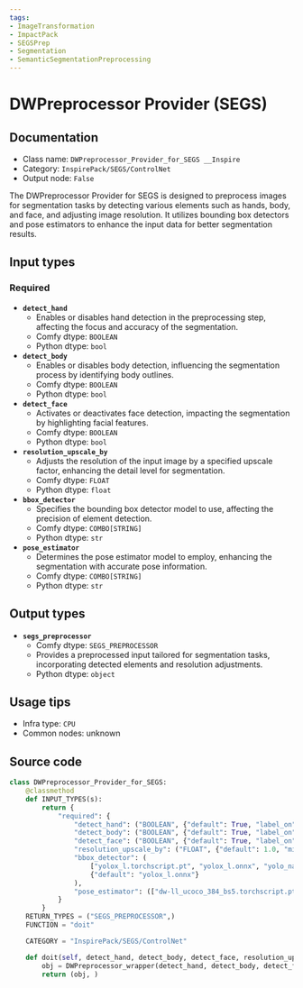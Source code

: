 ```yaml
---
tags:
- ImageTransformation
- ImpactPack
- SEGSPrep
- Segmentation
- SemanticSegmentationPreprocessing
---
```


# DWPreprocessor Provider (SEGS)
## Documentation
- Class name: `DWPreprocessor_Provider_for_SEGS __Inspire`
- Category: `InspirePack/SEGS/ControlNet`
- Output node: `False`

The DWPreprocessor Provider for SEGS is designed to preprocess images for segmentation tasks by detecting various elements such as hands, body, and face, and adjusting image resolution. It utilizes bounding box detectors and pose estimators to enhance the input data for better segmentation results.
## Input types
### Required
- **`detect_hand`**
    - Enables or disables hand detection in the preprocessing step, affecting the focus and accuracy of the segmentation.
    - Comfy dtype: `BOOLEAN`
    - Python dtype: `bool`
- **`detect_body`**
    - Enables or disables body detection, influencing the segmentation process by identifying body outlines.
    - Comfy dtype: `BOOLEAN`
    - Python dtype: `bool`
- **`detect_face`**
    - Activates or deactivates face detection, impacting the segmentation by highlighting facial features.
    - Comfy dtype: `BOOLEAN`
    - Python dtype: `bool`
- **`resolution_upscale_by`**
    - Adjusts the resolution of the input image by a specified upscale factor, enhancing the detail level for segmentation.
    - Comfy dtype: `FLOAT`
    - Python dtype: `float`
- **`bbox_detector`**
    - Specifies the bounding box detector model to use, affecting the precision of element detection.
    - Comfy dtype: `COMBO[STRING]`
    - Python dtype: `str`
- **`pose_estimator`**
    - Determines the pose estimator model to employ, enhancing the segmentation with accurate pose information.
    - Comfy dtype: `COMBO[STRING]`
    - Python dtype: `str`
## Output types
- **`segs_preprocessor`**
    - Comfy dtype: `SEGS_PREPROCESSOR`
    - Provides a preprocessed input tailored for segmentation tasks, incorporating detected elements and resolution adjustments.
    - Python dtype: `object`
## Usage tips
- Infra type: `CPU`
- Common nodes: unknown


## Source code
```python
class DWPreprocessor_Provider_for_SEGS:
    @classmethod
    def INPUT_TYPES(s):
        return {
            "required": {
                "detect_hand": ("BOOLEAN", {"default": True, "label_on": "enable", "label_off": "disable"}),
                "detect_body": ("BOOLEAN", {"default": True, "label_on": "enable", "label_off": "disable"}),
                "detect_face": ("BOOLEAN", {"default": True, "label_on": "enable", "label_off": "disable"}),
                "resolution_upscale_by": ("FLOAT", {"default": 1.0, "min": 0.5, "max": 100, "step": 0.1}),
                "bbox_detector": (
                    ["yolox_l.torchscript.pt", "yolox_l.onnx", "yolo_nas_l_fp16.onnx", "yolo_nas_m_fp16.onnx", "yolo_nas_s_fp16.onnx"],
                    {"default": "yolox_l.onnx"}
                ),
                "pose_estimator": (["dw-ll_ucoco_384_bs5.torchscript.pt", "dw-ll_ucoco_384.onnx", "dw-ll_ucoco.onnx"], {"default": "dw-ll_ucoco_384_bs5.torchscript.pt"})
            }
        }
    RETURN_TYPES = ("SEGS_PREPROCESSOR",)
    FUNCTION = "doit"

    CATEGORY = "InspirePack/SEGS/ControlNet"

    def doit(self, detect_hand, detect_body, detect_face, resolution_upscale_by, bbox_detector, pose_estimator):
        obj = DWPreprocessor_wrapper(detect_hand, detect_body, detect_face, upscale_factor=resolution_upscale_by, bbox_detector=bbox_detector, pose_estimator=pose_estimator)
        return (obj, )

```

